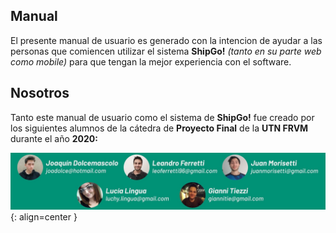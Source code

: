 ## Manual

El presente manual de usuario es generado con la intencion de ayudar a las personas que comiencen utilizar el sistema **ShipGo!** *(tanto en su parte web como mobile)* para que tengan la mejor experiencia con el software.

## Nosotros

Tanto este manual de usuario como el sistema de **ShipGo!** fue creado por los siguientes alumnos de la cátedra de **Proyecto Final** de la **UTN FRVM** durante el año **2020:**

![Nosotros](docs/assets/nosotros.jpg "Equipo de desarrollo"){: align=center }